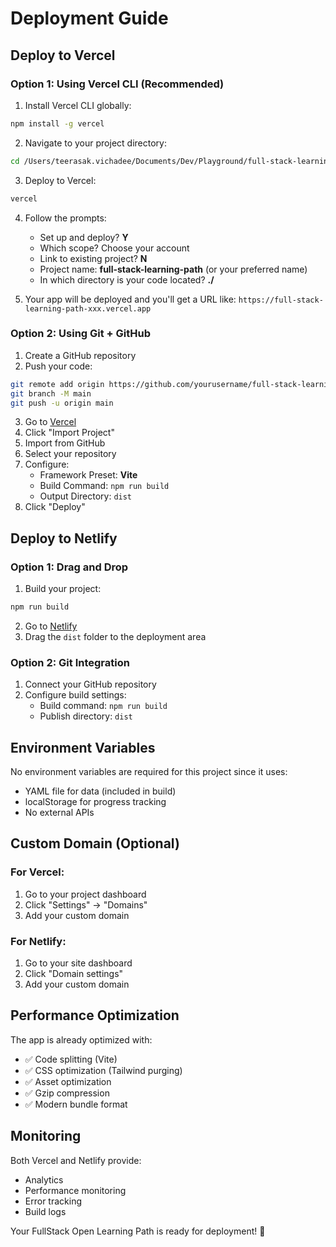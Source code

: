 # Deployment Guide

## Deploy to Vercel

### Option 1: Using Vercel CLI (Recommended)

1. Install Vercel CLI globally:
```bash
npm install -g vercel
```

2. Navigate to your project directory:
```bash
cd /Users/teerasak.vichadee/Documents/Dev/Playground/full-stack-learning-path
```

3. Deploy to Vercel:
```bash
vercel
```

4. Follow the prompts:
   - Set up and deploy? **Y**
   - Which scope? Choose your account
   - Link to existing project? **N**
   - Project name: **full-stack-learning-path** (or your preferred name)
   - In which directory is your code located? **./**

5. Your app will be deployed and you'll get a URL like: `https://full-stack-learning-path-xxx.vercel.app`

### Option 2: Using Git + GitHub

1. Create a GitHub repository
2. Push your code:
```bash
git remote add origin https://github.com/yourusername/full-stack-learning-path.git
git branch -M main
git push -u origin main
```

3. Go to [Vercel](https://vercel.com)
4. Click "Import Project"
5. Import from GitHub
6. Select your repository
7. Configure:
   - Framework Preset: **Vite**
   - Build Command: `npm run build`
   - Output Directory: `dist`
8. Click "Deploy"

## Deploy to Netlify

### Option 1: Drag and Drop

1. Build your project:
```bash
npm run build
```

2. Go to [Netlify](https://netlify.com)
3. Drag the `dist` folder to the deployment area

### Option 2: Git Integration

1. Connect your GitHub repository
2. Configure build settings:
   - Build command: `npm run build`
   - Publish directory: `dist`

## Environment Variables

No environment variables are required for this project since it uses:
- YAML file for data (included in build)
- localStorage for progress tracking
- No external APIs

## Custom Domain (Optional)

### For Vercel:
1. Go to your project dashboard
2. Click "Settings" → "Domains"
3. Add your custom domain

### For Netlify:
1. Go to your site dashboard
2. Click "Domain settings"
3. Add your custom domain

## Performance Optimization

The app is already optimized with:
- ✅ Code splitting (Vite)
- ✅ CSS optimization (Tailwind purging)
- ✅ Asset optimization
- ✅ Gzip compression
- ✅ Modern bundle format

## Monitoring

Both Vercel and Netlify provide:
- Analytics
- Performance monitoring
- Error tracking
- Build logs

Your FullStack Open Learning Path is ready for deployment! 🚀
